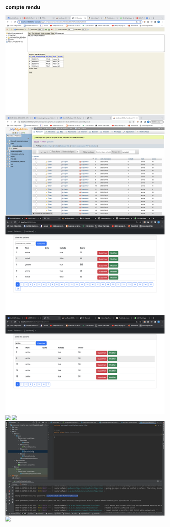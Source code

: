 <h3>compte rendu</h3>
<img src="Captures/cap1.png">
<img src="Captures/cp2.png">
<img src="Captures/cap2.png">
<img src="Captures/cap3.png">   
<img src="Captures/cp3.png">   
<img src="Captures/cp4.png">   
<img src="Captures/cp1.png">
<img src="Captures/cp5.png">   


  